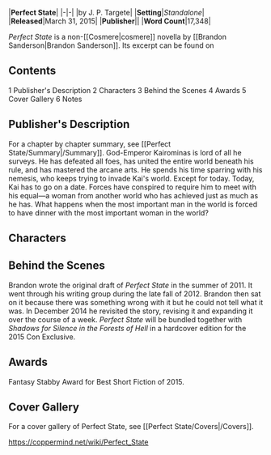 |**Perfect State**|
|-|-|
|by J. P. Targete|
|**Setting**|*Standalone*|
|**Released**|March 31, 2015|
|**Publisher**||
|**Word Count**|17,348|

*Perfect State* is a non-[[Cosmere\|cosmere]] novella by [[Brandon Sanderson\|Brandon Sanderson]]. Its excerpt can be found on 

## Contents

1 Publisher's Description
2 Characters
3 Behind the Scenes
4 Awards
5 Cover Gallery
6 Notes


## Publisher's Description
For a chapter by chapter summary, see [[Perfect State/Summary\|/Summary]].
God-Emperor Kairominas is lord of all he surveys. He has defeated all foes, has united the entire world beneath his rule, and has mastered the arcane arts. He spends his time sparring with his nemesis, who keeps trying to invade Kai's world.
Except for today. Today, Kai has to go on a date.
Forces have conspired to require him to meet with his equal—a woman from another world who has achieved just as much as he has. What happens when the most important man in the world is forced to have dinner with the most important woman in the world?

## Characters

## Behind the Scenes
Brandon wrote the original draft of *Perfect State* in the summer of 2011. It went through his writing group during the late fall of 2012. Brandon then sat on it because there was something wrong with it but he could not tell what it was. In December 2014 he revisited the story, revising it and expanding it over the course of a week.
*Perfect State* will be bundled together with *Shadows for Silence in the Forests of Hell* in a hardcover edition for the 2015 Con Exclusive.

## Awards
Fantasy Stabby Award for Best Short Fiction of 2015.
## Cover Gallery
For a cover gallery of Perfect State, see [[Perfect State/Covers\|/Covers]].


https://coppermind.net/wiki/Perfect_State